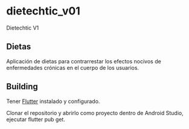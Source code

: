 # dietechtic_v01

Dietechtic V1

## Dietas

Aplicación de dietas para contrarrestar los efectos nocivos de enfermedades crónicas en el cuerpo de los usuarios.

## Building

Tener [Flutter](https://flutter.dev/)
instalado y configurado.

Clonar el repositorio y abrirlo como proyecto dentro de Android Studio, ejecutar flutter pub get.

